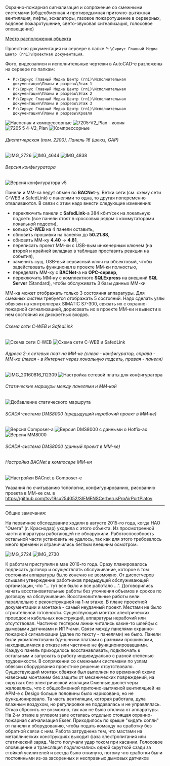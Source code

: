 Охранно-пожарная сигнализация и сопряжение со смежными системами (общеобменная и противодымная приточно-вытяжная вентиляция, лифты, эскалаторы, газовое пожаротушение в серверных, водяное пожаротушение, свето-звуковая сигнализация, голосовое оповещение)

[Место расположения объекта](https://www.google.com/maps/place/The+Main+Media+Centre/@43.4143699,39.9490864,822m/data=!3m1!1e3!4m5!3m4!1s0x40f595659235f989:0x1ce8e70f3fc77050!8m2!3d43.415192!4d39.9504643)

Проектная документация на сервере в папке `P:\Сириус Главный Медиа Центр (гп1)\Проектная документация`.

Фото, видеозаписи и исполнительные чертежи в AutoCAD-е разложены на сервере по папкам:
 - `P:\Сириус Главный Медиа Центр (гп1)\Исполнительная документация\Планы и разрезы\Этаж 1`
 - `P:\Сириус Главный Медиа Центр (гп1)\Исполнительная документация\Планы и разрезы\Этаж 2`
 - `P:\Сириус Главный Медиа Центр (гп1)\Исполнительная документация\Планы и разрезы\Этаж 3`
 - `P:\Сириус Главный Медиа Центр (гп1)\Исполнительная документация\Планы и разрезы\Кровля`

![Насосная и компрессорные](https://user-images.githubusercontent.com/104857185/171544261-4c532d6e-1d3c-4a05-ba8e-2b2aca1acf58.JPG)
![7205-V2_Plan - копия](https://user-images.githubusercontent.com/104857185/171543881-4e543708-fdce-4141-bce4-7e9f0f161609.jpg)
![7205 5 4-V2_Plan](https://user-images.githubusercontent.com/104857185/171544022-b674540c-0bbd-43bc-bcbf-c25a29116c45.jpg)
![Компрессорные](https://user-images.githubusercontent.com/104857185/171544346-5e44b47b-49b2-4dbb-85ba-10ddfd316b3c.JPG)

###### Диспетчерская (пом. 2200), Панель 16 (шлюз, GAP)

![IMG_2726](https://user-images.githubusercontent.com/104857185/171537384-c482f8e8-ee0a-4139-be72-2731192d944e.JPG)
![IMG_4644](https://user-images.githubusercontent.com/104857185/171537639-966bbdd7-f238-458b-91cf-18e4e560d9d3.JPG)
![IMG_4838](https://user-images.githubusercontent.com/104857185/171537809-222a04d8-c10b-4a70-8f21-f0596526ad6e.JPG)


###### Версия конфигуратора

![Версия конфигуратора v5](https://user-images.githubusercontent.com/104857185/171536166-94498381-1c9f-4b21-b5d8-3bd6a90bf7b4.png)

Панели и ММ-ка ведут обмен по **BACNet**-у. Ветки сети (см. схему сети C-WEB и SafedLink) с панелями то одна, то другая попеременно отваливаются. В связи с этим надо внести следующие изменения:
 - переключить панели с **SafedLink**-а 384 кбит/сек на локальную подсеть (все панели стоят в кроссовых рядом с коммутаторами локальной подсети),
 - кольцо **C-WEB** на 4 панели оставить,
 - обновить прошивки на панелях до **50.21.88**,
 - обновить ММ-ку **4.40** -> **4.81**,
 - переписать проект ММ-ки с USB-вым инженерным ключем (на второй и крайней вкладках в таблицах проставить реакции на события),
 - заменить сущ. USB-вый сервисный ключ на объектовый, чтобы задействовать функционал в проекте ММ-ки полностью,
 - переделать ММ-ку с **BACNet**-а на **OPC-сервер**,
 - переключить ММ-ку с комплектного **SQLExpress** на внешний **SQL Server** (Standard), чтобы обслуживать 3 базы данных ММ-ки

ММ-ка может отображать только 3 состояния аппаратуры. Для смежных систем требуется отображать 5 состояний. Надо сделать узлы обвязки на контроллерах SIMATIC S7-300, связать их с охранно-пожарной сигнализацией, дорисовать их в проекте ММ-ки и вывести в нем состояния их дискретных входов.

###### Схема сети C-WEB и SafedLink

![Схема сети C-WEB](https://user-images.githubusercontent.com/104857185/171630002-21a06402-22ff-4404-8288-f750662044a4.JPG)
![Схема сети C-WEB и SafedLink](https://user-images.githubusercontent.com/104857185/171536790-5f6772e3-4cc1-4c89-a544-cff10c3aa81a.jpg)

###### Адреса 2-х сетевых плат на ММ-ке (слева - конфигуратор, справа - ММ-ка (левая - в Интернет через локальную подсеть, правая - панели)

![IMG_20160816_112309](https://user-images.githubusercontent.com/104857185/172000116-46ac80d0-66b7-4bb0-9fba-a1d3011dfd25.jpg)
![Настройка сетевой платы для конфигуратора](https://user-images.githubusercontent.com/104857185/171536396-04cfb9a4-3505-46ba-a031-703e29f62c0b.png)

###### Статические маршуры между панелями и ММ-кой

![Добавление статического маршрута](https://user-images.githubusercontent.com/104857185/171542264-712bcdad-d6c3-49e7-99fc-c9a0c84540d2.png)

###### SCADA-система DMS8000 (предыдущий нерабочий проект в ММ-ке)

![Версия Composer-а](https://user-images.githubusercontent.com/104857185/171541990-c5dfd4db-58a9-4f4c-8426-c8e2f8cee2c7.png)
![Версия DMS8000 с данными о Hotfix-ах](https://user-images.githubusercontent.com/104857185/171542050-9e56e80a-f688-4796-b051-77f86d28af51.png)
![Версия MM8000](https://user-images.githubusercontent.com/104857185/171542084-919d4cbc-3a68-4d4c-befd-4296c89d606e.png)

###### SCADA-система DMS8000 (данный проект в ММ-ке)
###### Настройка BACNet в компосере ММ-ки

![Настройки BACnet в Composer-е](https://user-images.githubusercontent.com/104857185/171542161-afc7b7ef-1e89-421a-bb9b-b8a58fd44b8a.png)

Указания по считыванию топологии, конфигурированию, рисованию проекта в ММ-ке см. в https://github.com/tsv19su254052/SIEMENSCerberusProAirPortPlatov

----
Общие замечания:

На первичное обследование ходили в августе 2015-го года, когда НАО "Омега" (г. Краснодар) уходила с этого объекта. Из просмотренной части аппаратуры работающей не обнаружили. Работоспособность остальной части установить не удалось, так как для этого требовалось много времени и ограничились беглым внешним осмотром.

![IMG_2724](https://user-images.githubusercontent.com/104857185/172072793-53b99bb7-8b8d-408a-9ab9-15bb48be7482.JPG)
![IMG_2730](https://user-images.githubusercontent.com/104857185/172072820-2a0623da-faa8-4999-8b7d-eeed5738df79.JPG)

К работам приступили в мае 2016-го года. Сразу планировалось подписать договор и осуществлять обслуживание, которое в том состоянии аппаратуры было конечно не возможно. От диспетчеров слышали утверждение работников предыдущей обслуживающей организации, что "... тут все было и все работало ...". Договорились начать восстановительные работы без уточнения объемов и сроков по договору на обслуживание. Восстановительные работы вели параллельно с реконструкцией на 1-м этаже. В плане проектной документации и монтажа - самый неудачный проект.
Местами не было строительной готовности.
Существующий монтаж электрических проводок и кабельных конструкций, аппаратуры нерабочий или отсутствовал. Частично тестером линии читались какие-то шлейфы с дымовыми датчиками и ИПР-ами.
Связи между панелями охранно-пожарной сигнализации (далее по тексту - панелями) не было. Панели были укомплектованы б/у-шными платами с разными прошивками, находившимися в отказе или частично не функционировавшими. Каждую панель приходилось восстанавливать, подключать к остальным и запускать в работу индивидуально с разной степенью трудоемкости.
В сопряжении со смежными системами по узлам обвязки оборудования проектное решение отсутствовало. Существующий монтаж обвязки был выполнен по временной схеме навесным монтажем без защиты от механических повреждений, на скрутках без электрической изоляции.Сменные диспетчеры жаловались, что с общеобменной приточно-вытяжной вентиляцией на АРМ-е с Desigo больше половины было нарисовано, но не функционировало. Та часть вентиляции, которая работала, дула влажным воздухом, но регулировке не поддавалась и не управлялась. Отказ сбросить не возможно, так как не было отклика от аппаратуры.
На 2-м этаже в угловом зале осталась отдельно стоящая охранно-пожарная сигнализация Esser.
Приходилось по крыше "кидать сопли" от панели к оборудованию, чтобы подать команду на сработку без обратной связи с ним.
Работа затруднена тем, что мастами на металлических конструкциях выходит фаза электропитания или статический заряд. Часто получали удар током при касании.
Голосовое оповещение и трансляция подключались одной скруткой сзади за стойкой усилителей и всегда было откинуто, потому что сработки были постоянными из-за засоренных и несправных дымовых датчиков
